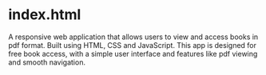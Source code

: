 # index.html
A responsive web application that allows users to view and access books in pdf format. Built using HTML, CSS and JavaScript. This app is designed for free book access, with a simple user interface and features like pdf viewing and smooth navigation.

